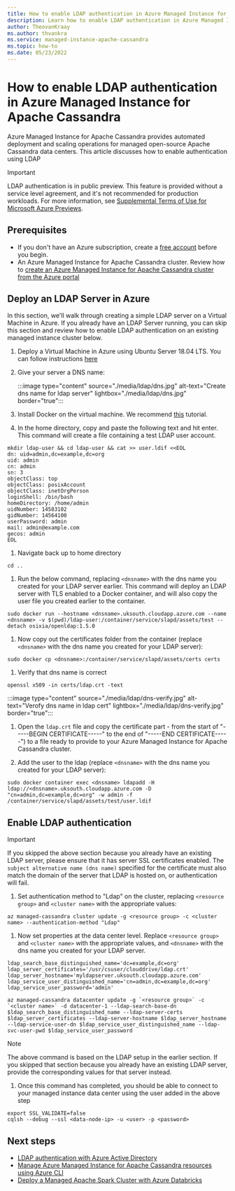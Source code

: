```yaml
---
title: How to enable LDAP authentication in Azure Managed Instance for Apache Cassandra
description: Learn how to enable LDAP authentication in Azure Managed Instance for Apache Cassandra
author: TheovanKraay
ms.author: thvankra
ms.service: managed-instance-apache-cassandra
ms.topic: how-to
ms.date: 05/23/2022
---
```


# How to enable LDAP authentication in Azure Managed Instance for Apache Cassandra

Azure Managed Instance for Apache Cassandra provides automated deployment and scaling operations for managed open-source Apache Cassandra data centers. This article discusses how to enable authentication using LDAP

> [!IMPORTANT]
> LDAP authentication is in public preview.
> This feature is provided without a service level agreement, and it's not recommended for production workloads.
> For more information, see [Supplemental Terms of Use for Microsoft Azure Previews](https://azure.microsoft.com/support/legal/preview-supplemental-terms/).

## Prerequisites

- If you don't have an Azure subscription, create a [free account](https://azure.microsoft.com/free/?WT.mc_id=A261C142F) before you begin.
- An Azure Managed Instance for Apache Cassandra cluster. Review how to [create an Azure Managed Instance for Apache Cassandra cluster from the Azure portal](create-cluster-portal.md)

## Deploy an LDAP Server in Azure
In this section, we'll walk through creating a simple LDAP server on a Virtual Machine in Azure. If you already have an LDAP Server running, you can skip this section and review how to enable LDAP authentication on an existing managed instance cluster below.

1. Deploy a Virtual Machine in Azure using Ubuntu Server 18.04 LTS. You can follow instructions [here](visualize-prometheus-grafana.md#deploy-an-ubuntu-server)

1. Give your server a DNS name:

   :::image type="content" source="./media/ldap/dns.jpg" alt-text="Create dns name for ldap server" lightbox="./media/ldap/dns.jpg" border="true":::

1. Install Docker on the virtual machine. We recommend [this](https://www.digitalocean.com/community/tutorials/how-to-install-and-use-docker-on-ubuntu-18-04) tutorial.

1. In the home directory, copy and paste the following text and hit enter. This command will create a file containing a test LDAP user account.

```shell
mkdir ldap-user && cd ldap-user && cat >> user.ldif <<EOL
dn: uid=admin,dc=example,dc=org
uid: admin
cn: admin
sn: 3
objectClass: top
objectClass: posixAccount
objectClass: inetOrgPerson
loginShell: /bin/bash
homeDirectory: /home/admin
uidNumber: 14583102
gidNumber: 14564100
userPassword: admin
mail: admin@example.com
gecos: admin
EOL 
```

1. Navigate back up to home directory

```shell
cd ..
```

1. Run the below command, replacing `<dnsname>` with the dns name you created for your LDAP server earlier. This command will deploy an LDAP server with TLS enabled to a Docker container, and will also copy the user file you created earlier to the container.  

```shell
sudo docker run --hostname <dnsname>.uksouth.cloudapp.azure.com --name <dnsname> -v $(pwd)/ldap-user:/container/service/slapd/assets/test --detach osixia/openldap:1.5.0
```

1. Now copy out the certificates folder from the container (replace `<dnsname>` with the dns name you created for your LDAP server):

```shell
sudo docker cp <dnsname>:/container/service/slapd/assets/certs certs
```

1. Verify that dns name is correct

```shell
openssl x509 -in certs/ldap.crt -text
```
   :::image type="content" source="./media/ldap/dns-verify.jpg" alt-text="Verofy dns name in ldap cert" lightbox="./media/ldap/dns-verify.jpg" border="true":::

1. Open the `ldap.crt` file and copy the certificate part - from the start of "-----BEGIN CERTIFICATE-----" to the end of "-----END CERTIFICATE-----") to a file ready to provide to your Azure Managed Instance for Apache Cassandra cluster. 

1. Add the user to the ldap (replace `<dnsname>` with the dns name you created for your LDAP server):

```shell
sudo docker container exec <dnsname> ldapadd -H ldap://<dnsname>.uksouth.cloudapp.azure.com -D "cn=admin,dc=example,dc=org" -w admin -f /container/service/slapd/assets/test/user.ldif
```

## Enable LDAP authentication

> [!IMPORTANT]
> If you skipped the above section because you already have an existing LDAP server, please ensure that it has server SSL certificates enabled. The `subject alternative name (dns name)` specified for the certificate must also match the domain of the server that LDAP is hosted on, or authentication will fail.  

1. Set authentication method to "Ldap" on the cluster, replacing `<resource group>` and `<cluster name>` with the appropriate values:

```azurecli-interactive
az managed-cassandra cluster update -g <resource group> -c <cluster name> --authentication-method "Ldap"
```

1. Now set properties at the data center level. Replace `<resource group>` and `<cluster name>` with the appropriate values, and `<dnsname>` with the dns name you created for your LDAP server.

```azurecli-interactive
ldap_search_base_distinguished_name='dc=example,dc=org'
ldap_server_certificates='/usr/csuser/clouddrive/ldap.crt'
ldap_server_hostname='myldapserver.uksouth.cloudapp.azure.com'
ldap_service_user_distinguished_name='cn=admin,dc=example,dc=org'
ldap_service_user_password='admin'

az managed-cassandra datacenter update -g `<resource group>` -c `<cluster name>` -d datacenter-1 --ldap-search-base-dn $ldap_search_base_distinguished_name --ldap-server-certs $ldap_server_certificates --ldap-server-hostname $ldap_server_hostname --ldap-service-user-dn $ldap_service_user_distinguished_name --ldap-svc-user-pwd $ldap_service_user_password
```

> [!NOTE]
> The above command is based on the LDAP setup in the earlier section. If you skipped that section because you already have an existing LDAP server, provide the corresponding values for that server instead.

1. Once this command has completed, you should be able to connect to your managed instance data center using the user added in the above step

```shell
export SSL_VALIDATE=false
cqlsh --debug --ssl <data-node-ip> -u <user> -p <password>
```

## Next steps

* [LDAP authentication with Azure Active Directory](../active-directory/fundamentals/auth-ldap.md)
* [Manage Azure Managed Instance for Apache Cassandra resources using Azure CLI](manage-resources-cli.md)
* [Deploy a Managed Apache Spark Cluster with Azure Databricks](deploy-cluster-databricks.md)